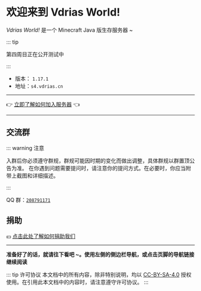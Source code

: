 # 欢迎来到 Vdrias World!

*Vdrias World!* 是一个 Minecraft Java 版生存服务器 ~

::: tip

第四周目正在公开测试中

:::

- 版本： `1.17.1`
- 地址：`s4.vdrias.cn`

---

👉 [立即了解如何加入服务器](/get-started#加入)  👈

---


## 交流群

::: warning 注意

入群后你必须遵守群规，群规可能因时期的变化而做出调整，具体群规以群置顶公告为准。
在你遇到问题需要提问时，请注意你的提问方式。在必要时，你应当附带上截图和详细描述。

:::


QQ 群：[`208791171`](https://jq.qq.com/?_wv=1027&k=aXIUvT35)

## 捐助
💴 [点击此处了解如何捐助我们](/donate)

---


**准备好了的话，就请往下看吧 ~。使用左侧的侧边栏导航，或点击页脚的导航链接继续阅读**

::: tip 许可协议
本文档中的所有内容，除非特别说明，均以 [CC-BY-SA-4.0](https://creativecommons.org/licenses/by-sa/4.0/deed.zh) 授权使用。在引用此本文档中的内容时，请注意遵守许可协议。
:::


